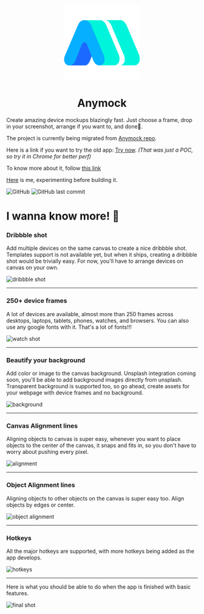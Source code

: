 <p align="center">
  <img src="https://raw.githubusercontent.com/sohaibalam67/anymock/master/src/assets/images/logo.svg" width="200">
</p>
<h1 align="center">Anymock</h1>

Create amazing device mockups blazingly fast. Just choose a frame, drop in your screenshot, arrange if you want to, and done🎉.

The project is currently being migrated from [Anymock repo](https://github.com/sohaibalam67/anymock).

Here is a link if you want to try the old app: [Try now](https://anymock-beta-test.netlify.app/). _(That was just a POC, so try it in Chrome for better perf)_

To know more about it, follow [this link](https://twitter.com/sohaibalam67/status/1327944927469203457)

[Here](https://github.com/sohaibalam67/mockup-experiment) is me, experimenting before building it.

![GitHub](https://img.shields.io/github/license/sohaibalam67/anymock-app)
![GitHub last commit](https://img.shields.io/github/last-commit/sohaibalam67/anymock-app)


# I wanna know more! 😬
### Dribbble shot
Add multiple devices on the same canvas to create a nice dribbble shot. Templates support is not available yet, but when it ships, creating a dribbble shot would be trivially easy. For now, you'll have to arrange devices on canvas on your own.

![dribbble shot](https://pbs.twimg.com/media/Em3ES8ZUcAEI1BR?format=jpg&name=large)

---

### 250+ device frames
A lot of devices are available, almost more than 250 frames across desktops, laptops, tablets, phones, watches, and browsers. You can also use any google fonts with it. That's a lot of fonts!!!

![watch shot](https://pbs.twimg.com/media/Em3EqgvUUAAHeOd?format=jpg&name=4096x4096)
  
---

### Beautify your background
Add color or image to the canvas background. Unsplash integration coming soon, you'll be able to add background images directly from unsplash. Transparent background is supported too, so go ahead, create assets for your webpage with device frames and no background.

![background](https://pbs.twimg.com/media/Em3IJoNVQAEtJbi?format=jpg&name=large)

---

### Canvas Alignment lines
Aligning objects to canvas is super easy, whenever you want to place objects to the center of the canvas, it snaps and fits in, so you don't have to worry about pushing every pixel.

![alignment](https://pbs.twimg.com/media/Em3IMbmVkAAET5C?format=jpg&name=4096x4096)

---

### Object Alignment lines
Aligning objects to other objects on the canvas is super easy too. Align objects by edges or center.

![object alignment](https://pbs.twimg.com/media/Em3IOQKVEAA2dtq?format=jpg&name=4096x4096)

---

### Hotkeys
All the major hotkeys are supported, with more hotkeys being added as the app develops.

![hotkeys](https://pbs.twimg.com/media/Em3MqgiUcAAD6ja?format=jpg&name=4096x4096)

---

Here is what you should be able to do when the app is finished with basic features.

![final shot](https://pbs.twimg.com/media/Em32_GDVQAA-7xc?format=jpg&name=large)
<img alt="" src="https://sohaibalam67-github.herokuapp.com/readme/github?id=anymock_app_readme" />

